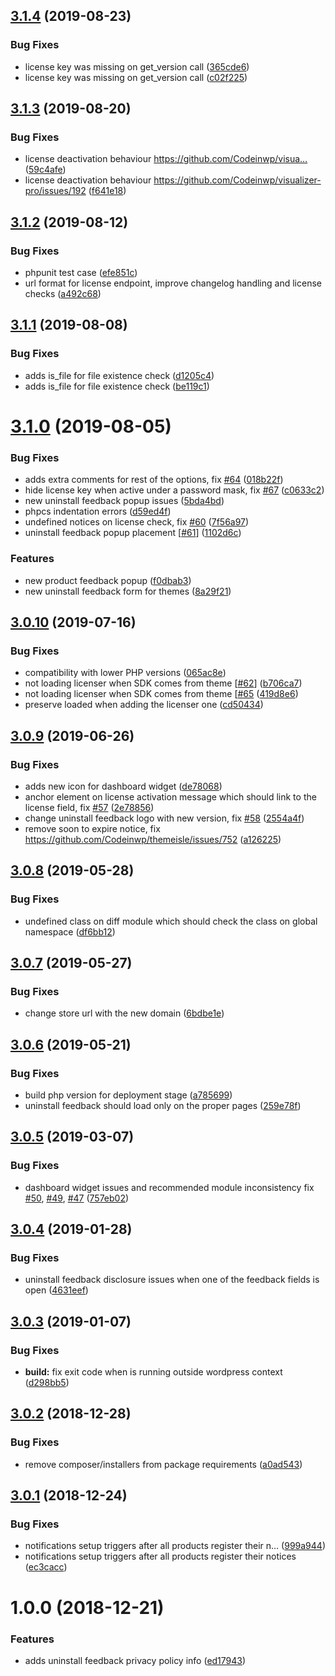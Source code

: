 ## [3.1.4](https://github.com/Codeinwp/themeisle-sdk/compare/v3.1.3...v3.1.4) (2019-08-23)


### Bug Fixes

* license key was missing on get_version call ([365cde6](https://github.com/Codeinwp/themeisle-sdk/commit/365cde6))
* license key was missing on get_version call ([c02f225](https://github.com/Codeinwp/themeisle-sdk/commit/c02f225))

## [3.1.3](https://github.com/Codeinwp/themeisle-sdk/compare/v3.1.2...v3.1.3) (2019-08-20)


### Bug Fixes

* license deactivation behaviour https://github.com/Codeinwp/visua… ([59c4afe](https://github.com/Codeinwp/themeisle-sdk/commit/59c4afe))
* license deactivation behaviour https://github.com/Codeinwp/visualizer-pro/issues/192 ([f641e18](https://github.com/Codeinwp/themeisle-sdk/commit/f641e18))

## [3.1.2](https://github.com/Codeinwp/themeisle-sdk/compare/v3.1.1...v3.1.2) (2019-08-12)


### Bug Fixes

* phpunit test case ([efe851c](https://github.com/Codeinwp/themeisle-sdk/commit/efe851c))
* url format for license endpoint, improve changelog handling and license checks ([a492c68](https://github.com/Codeinwp/themeisle-sdk/commit/a492c68))

## [3.1.1](https://github.com/Codeinwp/themeisle-sdk/compare/v3.1.0...v3.1.1) (2019-08-08)


### Bug Fixes

* adds is_file for file existence check ([d1205c4](https://github.com/Codeinwp/themeisle-sdk/commit/d1205c4))
* adds is_file for file existence check ([be119c1](https://github.com/Codeinwp/themeisle-sdk/commit/be119c1))

# [3.1.0](https://github.com/Codeinwp/themeisle-sdk/compare/v3.0.10...v3.1.0) (2019-08-05)


### Bug Fixes

* adds extra comments for rest of the options, fix [#64](https://github.com/Codeinwp/themeisle-sdk/issues/64) ([018b22f](https://github.com/Codeinwp/themeisle-sdk/commit/018b22f))
* hide license key when active under a password mask, fix [#67](https://github.com/Codeinwp/themeisle-sdk/issues/67) ([c0633c2](https://github.com/Codeinwp/themeisle-sdk/commit/c0633c2))
* new uninstall feedback popup issues ([5bda4bd](https://github.com/Codeinwp/themeisle-sdk/commit/5bda4bd))
* phpcs indentation errors ([d59ed4f](https://github.com/Codeinwp/themeisle-sdk/commit/d59ed4f))
* undefined notices on license check, fix [#60](https://github.com/Codeinwp/themeisle-sdk/issues/60) ([7f56a97](https://github.com/Codeinwp/themeisle-sdk/commit/7f56a97))
* uninstall feedback popup placement [[#61](https://github.com/Codeinwp/themeisle-sdk/issues/61)] ([1102d6c](https://github.com/Codeinwp/themeisle-sdk/commit/1102d6c))


### Features

* new product feedback popup ([f0dbab3](https://github.com/Codeinwp/themeisle-sdk/commit/f0dbab3))
* new uninstall feedback form for themes ([8a29f21](https://github.com/Codeinwp/themeisle-sdk/commit/8a29f21))

## [3.0.10](https://github.com/Codeinwp/themeisle-sdk/compare/v3.0.9...v3.0.10) (2019-07-16)


### Bug Fixes

* compatibility with lower PHP versions ([065ac8e](https://github.com/Codeinwp/themeisle-sdk/commit/065ac8e))
* not loading licenser when SDK comes from theme [[#62](https://github.com/Codeinwp/themeisle-sdk/issues/62)] ([b706ca7](https://github.com/Codeinwp/themeisle-sdk/commit/b706ca7))
* not loading licenser when SDK comes from theme [[#65](https://github.com/Codeinwp/themeisle-sdk/issues/65) ([419d8e6](https://github.com/Codeinwp/themeisle-sdk/commit/419d8e6))
* preserve loaded when adding the licenser one ([cd50434](https://github.com/Codeinwp/themeisle-sdk/commit/cd50434))

## [3.0.9](https://github.com/Codeinwp/themeisle-sdk/compare/v3.0.8...v3.0.9) (2019-06-26)


### Bug Fixes

* adds new icon for dashboard widget ([de78068](https://github.com/Codeinwp/themeisle-sdk/commit/de78068))
* anchor element on license activation message which should link to the license field, fix [#57](https://github.com/Codeinwp/themeisle-sdk/issues/57) ([2e78856](https://github.com/Codeinwp/themeisle-sdk/commit/2e78856))
* change uninstall feedback logo with new version, fix [#58](https://github.com/Codeinwp/themeisle-sdk/issues/58) ([2554a4f](https://github.com/Codeinwp/themeisle-sdk/commit/2554a4f))
* remove soon to expire notice, fix https://github.com/Codeinwp/themeisle/issues/752 ([a126225](https://github.com/Codeinwp/themeisle-sdk/commit/a126225))

## [3.0.8](https://github.com/Codeinwp/themeisle-sdk/compare/v3.0.7...v3.0.8) (2019-05-28)


### Bug Fixes

* undefined class on diff module which should check the class on global namespace ([df6bb12](https://github.com/Codeinwp/themeisle-sdk/commit/df6bb12))

## [3.0.7](https://github.com/Codeinwp/themeisle-sdk/compare/v3.0.6...v3.0.7) (2019-05-27)


### Bug Fixes

* change store url with the new domain ([6bdbe1e](https://github.com/Codeinwp/themeisle-sdk/commit/6bdbe1e))

## [3.0.6](https://github.com/Codeinwp/themeisle-sdk/compare/v3.0.5...v3.0.6) (2019-05-21)


### Bug Fixes

* build php version for deployment stage ([a785699](https://github.com/Codeinwp/themeisle-sdk/commit/a785699))
* uninstall feedback should load only on the proper pages ([259e78f](https://github.com/Codeinwp/themeisle-sdk/commit/259e78f))

## [3.0.5](https://github.com/Codeinwp/themeisle-sdk/compare/v3.0.4...v3.0.5) (2019-03-07)


### Bug Fixes

* dashboard widget issues and recommended module inconsistency fix [#50](https://github.com/Codeinwp/themeisle-sdk/issues/50), [#49](https://github.com/Codeinwp/themeisle-sdk/issues/49), [#47](https://github.com/Codeinwp/themeisle-sdk/issues/47) ([757eb02](https://github.com/Codeinwp/themeisle-sdk/commit/757eb02))

## [3.0.4](https://github.com/Codeinwp/themeisle-sdk/compare/v3.0.3...v3.0.4) (2019-01-28)


### Bug Fixes

* uninstall feedback disclosure issues when one of the feedback fields is open ([4631eef](https://github.com/Codeinwp/themeisle-sdk/commit/4631eef))

## [3.0.3](https://github.com/Codeinwp/themeisle-sdk/compare/v3.0.2...v3.0.3) (2019-01-07)


### Bug Fixes

* **build:** fix exit code when is running outside wordpress context ([d298bb5](https://github.com/Codeinwp/themeisle-sdk/commit/d298bb5))

## [3.0.2](https://github.com/Codeinwp/themeisle-sdk/compare/v3.0.1...v3.0.2) (2018-12-28)


### Bug Fixes

* remove composer/installers from package requirements ([a0ad543](https://github.com/Codeinwp/themeisle-sdk/commit/a0ad543))

## [3.0.1](https://github.com/Codeinwp/themeisle-sdk/compare/v3.0.0...v3.0.1) (2018-12-24)


### Bug Fixes

* notifications setup triggers after all products register their n… ([999a944](https://github.com/Codeinwp/themeisle-sdk/commit/999a944))
* notifications setup triggers after all products register their notices ([ec3cacc](https://github.com/Codeinwp/themeisle-sdk/commit/ec3cacc))

# 1.0.0 (2018-12-21)


### Features

* adds uninstall feedback privacy policy info ([ed17943](https://github.com/Codeinwp/themeisle-sdk/commit/ed17943))
